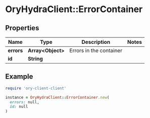 # OryHydraClient::ErrorContainer

## Properties

| Name | Type | Description | Notes |
| ---- | ---- | ----------- | ----- |
| **errors** | **Array&lt;Object&gt;** | Errors in the container |  |
| **id** | **String** |  |  |

## Example

```ruby
require 'ory-client-client'

instance = OryHydraClient::ErrorContainer.new(
  errors: null,
  id: null
)
```

